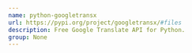 ```yaml
---
name: python-googletransx
url: https://pypi.org/project/googletransx/#files
description: Free Google Translate API for Python.
group: None
---
```


